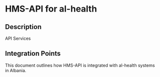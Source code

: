 # HMS-API for al-health

## Description

API Services

## Integration Points

This document outlines how HMS-API is integrated with al-health systems in Albania.
